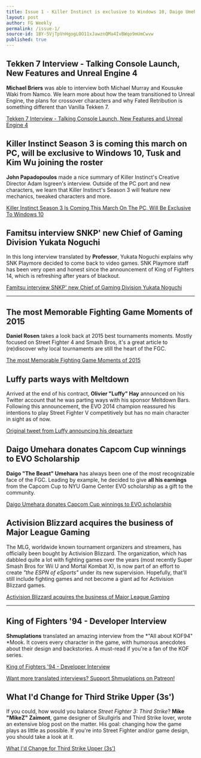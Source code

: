 ```yaml
---
title: Issue 1 - Killer Instinct is exclusive to Windows 10, Daigo Umehara donates Capcom Cup winnings...
layout: post
author: FG Weekly
permalink: /issue-1/
source-id: 1BY-5VjTpVnHgogLOO11xJawznQMa4IvBWqo9mUmCwvw
published: true
---
```

## Tekken 7 Interview - Talking Console Launch, New Features and Unreal Engine 4

**Michael Briers** was able to interview both Michael Murray and Kousuke Waki from Namco. We learn more about how the team transitioned to Unreal Engine, the plans for crossover characters and why Fated Retribution is something different than Vanilla Tekken 7.

[Tekken 7 Interview - Talking Console Launch, New Features and Unreal Engine 4](http://www.playstationlifestyle.net/2015/12/30/tekken-7-ps4-interview-talking-console-launch-new-features-and-unreal-engine-4/)

## Killer Instinct Season 3 is coming this march on PC, will be exclusive to Windows 10, Tusk and Kim Wu joining the roster

**John Papadopoulos** made a nice summary of Killer Instinct's Creative Director Adam Isgreen's interview. Outside of the PC port and new characters, we learn that Killer Instinct's Season 3 will feature new mechanics, tweaked characters and more.

[Killer Instinct Season 3 Is Coming This March On The PC, Will Be Exclusive To Windows 10](http://www.dsogaming.com/news/killer-instict-season-3-is-coming-this-march-on-the-pc-will-be-exclusive-to-windows-10/)

## Famitsu interview SNKP' new Chief of Gaming Division Yukata Noguchi

In this long interview translated by **Professor**, Yukata Noguchi explains why SNK Playmore decided to come back to video games. SNK Playmore staff has been very open and honest since the announcement of King of Fighters 14, which is refreshing after years of blackout.

[Famitsu interview SNKP' new Chief of Gaming Division Yukata Noguchi](http://www.mmcafe.com/cgi-bin/forums/bbs/messages/13571.shtml#72221)

* * *


## The most Memorable Fighting Game Moments of 2015

**Daniel Rosen** takes a look back at 2015 best tournaments moments. Mostly focused on Street Fighter 4 and Smash Bros, it's a great article to (re)discover why local tournaments are still the heart of the FGC.

[The most Memorable Fighting Game Moments of 2015](http://www.thescoreesports.com/news/5424)

## Luffy parts ways with Meltdown

Arrived at the end of his contract, **Olivier "Luffy" Hay** announced on his Twitter account that he was parting ways with his sponsor Meltdown Bars. Following this announcement, the EVO 2014 champion reassured his intentions to play Street Fighter V competitively but has no main character in sight as of now.

[Original tweet from Luffy announcing his departure](https://twitter.com/Louffy086/status/683008920537985024)

## Daigo Umehara donates Capcom Cup winnings to EVO Scholarship

**Daigo "The Beast" Umehara** has always been one of the most recognizable face of the FGC. Leading by example, he decided to give **all his earnings** from the Capcom Cup to NYU Game Center EVO scholarship as a gift to the community.

[Daigo Umehara donates Capcom Cup winnings to EVO scholarship](http://shoryuken.com/2015/12/21/daigo-umehara-donates-capcom-cup-winnings-to-evo-scholarship-fund/)

## Activision Blizzard acquires the business of Major League Gaming

The MLG, worldwide known tournament organizers and streamers, has officially been bought by Activision Blizzard. The organization, which has dabbled quite a lot with fighting games over the years (most recently Super Smash Bros for Wii U and Mortal Kombat X), is now part of an effort to create *"the ESPN of eSports"* under its new supervision. Hopefully, that'll still include fighting games and not become a giant ad for Activision Blizzard games.

[Activision Blizzard acquires the business of Major League Gaming](http://www.businesswire.com/news/home/20160104006485/en)

* * *


## King of Fighters '94 - Developer Interview

**Shmuplations** translated an amazing interview from the *"All about KOF94" *Mook. It covers every character in the game, with humorous anecdotes about their design and backstories. A must-read if you're a fan of the KOF series. 

[King of Fighters '94 - Developer Interview](http://shmuplations.com/kof94/)

[Want more translated interviews? Support Shmuplations on Patreon!](https://www.patreon.com/shmuplations?ty=c)

## What I'd Change for Third Strike Upper (3s')

If you could, how would you balance *Street Fighter 3: Third Strike*? **Mike "MikeZ" Zaimont**, game designer of Skullgirls and Third Strike lover, wrote an extensive blog post on the matter. His goal: changing how the game plays as little as possible. If you're into Street Fighter and/or game design, you should take a look at it.

[What I'd Change for Third Strike Upper (3s')](http://mikezsez.blogspot.fr/2015/12/what-id-change-for-third-strike-upper-3s.html)

